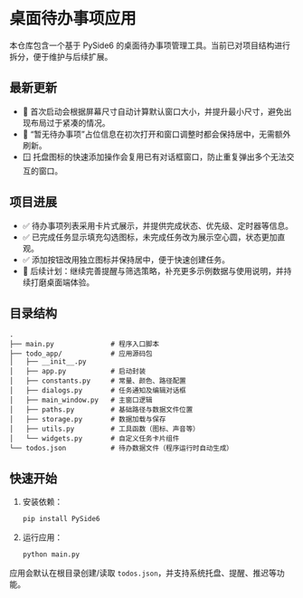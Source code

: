 # 桌面待办事项应用

本仓库包含一个基于 PySide6 的桌面待办事项管理工具。当前已对项目结构进行拆分，便于维护与后续扩展。

## 最新更新

- 🎯 首次启动会根据屏幕尺寸自动计算默认窗口大小，并提升最小尺寸，避免出现布局过于紧凑的情况。
- 📐 “暂无待办事项”占位信息在初次打开和窗口调整时都会保持居中，无需额外刷新。
- 🪟 托盘图标的快速添加操作会复用已有对话框窗口，防止重复弹出多个无法交互的窗口。

## 项目进展

- ✅ 待办事项列表采用卡片式展示，并提供完成状态、优先级、定时器等信息。
- ✅ 已完成任务显示填充勾选图标，未完成任务改为展示空心圆，状态更加直观。
- ✅ 添加按钮改用独立图标并保持居中，便于快速创建任务。
- 🔄 后续计划：继续完善提醒与筛选策略，补充更多示例数据与使用说明，并持续打磨桌面端体验。

## 目录结构

```
.
├── main.py              # 程序入口脚本
├── todo_app/            # 应用源码包
│   ├── __init__.py
│   ├── app.py           # 启动封装
│   ├── constants.py     # 常量、颜色、路径配置
│   ├── dialogs.py       # 任务通知及编辑对话框
│   ├── main_window.py   # 主窗口逻辑
│   ├── paths.py         # 基础路径与数据文件位置
│   ├── storage.py       # 数据加载与保存
│   ├── utils.py         # 工具函数（图标、声音等）
│   └── widgets.py       # 自定义任务卡片组件
└── todos.json           # 待办数据文件（程序运行时自动生成）
```

## 快速开始

1. 安装依赖：
   ```bash
   pip install PySide6
   ```
2. 运行应用：
   ```bash
   python main.py
   ```

应用会默认在根目录创建/读取 `todos.json`，并支持系统托盘、提醒、推迟等功能。
